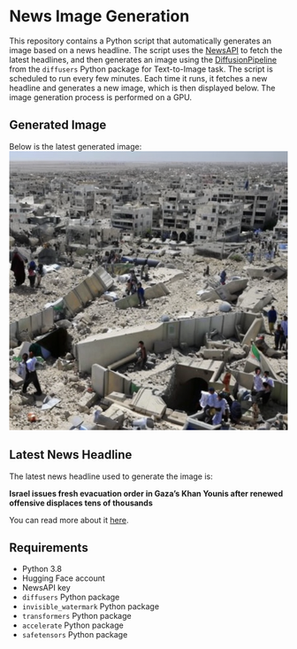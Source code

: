 # News Image Generation
This repository contains a Python script that automatically generates an image based on a news headline. The script uses the [NewsAPI](https://newsapi.org/) to fetch the latest headlines, and then generates an image using the [DiffusionPipeline](https://github.com/huggingface/diffusers) from the `diffusers` Python package for Text-to-Image task.
The script is scheduled to run every few minutes. Each time it runs, it fetches a new headline and generates a new image, which is then displayed below. The image generation process is performed on a GPU.

## Generated Image
Below is the latest generated image:
![Generated Image](image.png)

## Latest News Headline
The latest news headline used to generate the image is:

**Israel issues fresh evacuation order in Gaza’s Khan Younis after renewed offensive displaces tens of thousands**

You can read more about it [here](https://news.google.com/rss/articles/CBMiTmh0dHBzOi8vd3d3LnlhaG9vLmNvbS9uZXdzL2lzcmFlbC13YXJucy1mb3JjZWZ1bGx5LW9wZXJhdGUtcGFydC0wNzE5MzUwMDcuaHRtbNIBAA?oc=5).

## Requirements
- Python 3.8
- Hugging Face account
- NewsAPI key
- `diffusers` Python package
- `invisible_watermark` Python package
- `transformers` Python package
- `accelerate` Python package
- `safetensors` Python package
